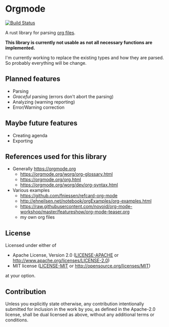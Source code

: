 # Orgmode

[![Build Status](https://travis-ci.org/Lythenas/rust-orgmode.svg?branch=master)](https://travis-ci.org/Lythenas/rust-orgmode)

A rust library for parsing [org files](https://orgmode.org/).

**This library is currently not usable as not all necessary functions are implemented.**

I'm currently working to replace the existing types and how they are parsed. So probably
everything will be change.

## Planned features

- Parsing
- *Graceful* parsing (errors don't abort the parsing)
- Analyzing (warning reporting)
- Error/Warning correction

## Maybe future features

- Creating agenda
- Exporting

## References used for this library

- Generally https://orgmode.org
    - https://orgmode.org/worg/org-glossary.html
    - https://orgmode.org/org.html
    - https://orgmode.org/worg/dev/org-syntax.html
- Various examples
    - https://github.com/fniessen/refcard-org-mode
    - http://ehneilsen.net/notebook/orgExamples/org-examples.html
    - https://raw.githubusercontent.com/novoid/org-mode-workshop/master/featureshow/org-mode-teaser.org
    - my own org files

## License

Licensed under either of

 * Apache License, Version 2.0
   ([LICENSE-APACHE](LICENSE-APACHE) or http://www.apache.org/licenses/LICENSE-2.0)
 * MIT license
   ([LICENSE-MIT](LICENSE-MIT) or http://opensource.org/licenses/MIT)

at your option.

## Contribution

Unless you explicitly state otherwise, any contribution intentionally submitted
for inclusion in the work by you, as defined in the Apache-2.0 license, shall be
dual licensed as above, without any additional terms or conditions.

